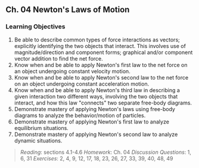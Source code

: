 ## Ch. 04 Newton's Laws of Motion

### Learning Objectives
1. Be able to describe common types of force interactions as vectors; explicitly identifying the two objects that interact.   This involves use of magnitude/direction and component forms; graphical and/or component vector addition to find the net force.
2. Know when and be able to apply Newton's first law to the net force on an object undergoing constant velocity motion.
3. Know when and be able to apply Newton's second law to the net force on an object undergoing constant acceleration motion.
4. Know when and be able to apply Newton's third law in describing a given interaction two different ways, involving the two objects that interact, and how this law "connects" two separate free-body diagrams.
5. Demonstrate mastery of applying Newton's laws using free-body diagrams to analyze the behavior/motion of particles.
6. Demonstrate mastery of applying Newton's first law to analyze equilibrium situations.
7. Demonstrate mastery of applying Newton's second law to analyze dynamic situations.

>_Reading_: sections 4.1-4.6
_Homework_: Ch. 04
_Discussion Questions_:  1, 6, 31
_Exercises_: 2, 4, 9, 12, 17, 18, 23, 26, 27, 33, 39, 40, 48, 49
